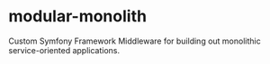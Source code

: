 # modular-monolith
Custom Symfony Framework Middleware for building out monolithic service-oriented applications.
